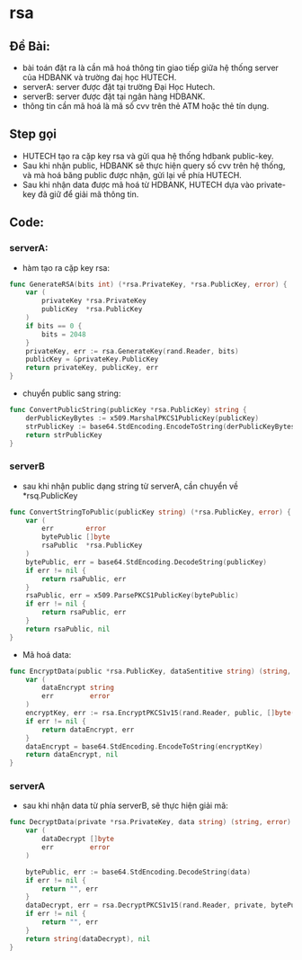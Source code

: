 # rsa

## Đề Bài: 
- bài toán đặt ra là cần mã hoá thông tin giao tiếp giữa hệ thống server của HDBANK và trường đaị học HUTECH.
- serverA: server được đặt tại trường Đại Học Hutech.
- serverB: server được đặt tại ngân hàng HDBANK.
- thông tin cần mã hoá là mã số cvv trên thẻ ATM hoặc thẻ tín dụng.
## Step gọi
- HUTECH tạo ra cặp key rsa và gửi qua hệ thống hdbank public-key.
- Sau khi nhận public, HDBANK sẽ thực hiện query số cvv trên hệ thống, và mà hoá băng public được nhận, gửi lại về phía HUTECH.
- Sau khi nhận data được mã hoá từ HDBANK, HUTECH dựa vào private-key đã giữ để giải mã thông tin.

## Code:

### serverA:
- hàm tạo ra cặp key rsa:
```go
func GenerateRSA(bits int) (*rsa.PrivateKey, *rsa.PublicKey, error) {
	var (
		privateKey *rsa.PrivateKey
		publicKey  *rsa.PublicKey
	)
	if bits == 0 {
		bits = 2048
	}
	privateKey, err := rsa.GenerateKey(rand.Reader, bits)
	publicKey = &privateKey.PublicKey
	return privateKey, publicKey, err
}
```
- chuyển public sang string:
```go
func ConvertPublicString(publicKey *rsa.PublicKey) string {
	derPublicKeyBytes := x509.MarshalPKCS1PublicKey(publicKey)
	strPublicKey := base64.StdEncoding.EncodeToString(derPublicKeyBytes)
	return strPublicKey
}
```

### serverB
- sau khi nhận public dạng string từ serverA, cần chuyển về *rsq.PublicKey
```go
func ConvertStringToPublic(publicKey string) (*rsa.PublicKey, error) {
	var (
		err        error
		bytePublic []byte
		rsaPublic  *rsa.PublicKey
	)
	bytePublic, err = base64.StdEncoding.DecodeString(publicKey)
	if err != nil {
		return rsaPublic, err
	}
	rsaPublic, err = x509.ParsePKCS1PublicKey(bytePublic)
	if err != nil {
		return rsaPublic, err
	}
	return rsaPublic, nil
}
```
- Mã hoá data:
```go
func EncryptData(public *rsa.PublicKey, dataSentitive string) (string, error) {
	var (
		dataEncrypt string
		err         error
	)
	encryptKey, err := rsa.EncryptPKCS1v15(rand.Reader, public, []byte(dataSentitive))
	if err != nil {
		return dataEncrypt, err
	}
	dataEncrypt = base64.StdEncoding.EncodeToString(encryptKey)
	return dataEncrypt, nil
}
```

### serverA
- sau khi nhận data từ phía serverB, sẽ thực hiện giải mã:
```go
func DecryptData(private *rsa.PrivateKey, data string) (string, error) {
	var (
		dataDecrypt []byte
		err         error
	)

	bytePublic, err := base64.StdEncoding.DecodeString(data)
	if err != nil {
		return "", err
	}
	dataDecrypt, err = rsa.DecryptPKCS1v15(rand.Reader, private, bytePublic)
	if err != nil {
		return "", err
	}
	return string(dataDecrypt), nil
}
```
